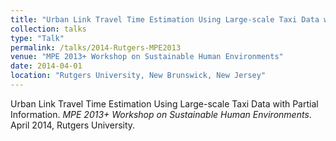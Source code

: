```yaml
---
title: "Urban Link Travel Time Estimation Using Large-scale Taxi Data with Partial Information"
collection: talks
type: "Talk"
permalink: /talks/2014-Rutgers-MPE2013
venue: "MPE 2013+ Workshop on Sustainable Human Environments"
date: 2014-04-01
location: "Rutgers University, New Brunswick, New Jersey"
---
```


Urban Link Travel Time Estimation Using Large-scale Taxi Data with Partial Information. <i>MPE 2013+ Workshop on Sustainable Human Environments</i>. April 2014, Rutgers University.